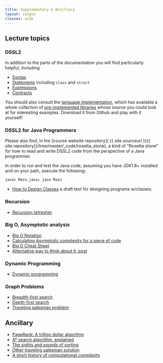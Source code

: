 ```yaml
---
title: Supplementary & Ancillary
layout: single
classes: wide
---
```


## Lecture topics

### DSSL2

In addition to the parts of the documentation you will find
particularly helpful, including

- [Syntax](https://docs.racket-lang.org/dssl2/Lexical_syntax.html)
- [Statements](https://docs.racket-lang.org/dssl2/stm-forms.html) including `class` and `struct`
- [Expressions](https://docs.racket-lang.org/dssl2/exp-forms.html)
- [Contracts](https://docs.racket-lang.org/dssl2/Contracts.html)

You should also consult the [language
implementation](https://github.com/tov/dssl2/), which has available a
whole collection of [pre-implemented
libraries](https://github.com/tov/dssl2/tree/main/lib) whose source
you could look at for interesting examples. Download it from Github
and play with it yourself!

### DSSL2 for Java Programmers

Please also find, in the [course website repository]( {{
site.sourceurl }}{{ site.repository}}/tree/master/_code/rosetta_stone), a kind
of "Rosetta stone" for how to read and write DSSL2 code from the
perspective of a Java programmer.

In order to run and test the Java code, assuming you have JDK1.8+
installed and on your path, execute the following:

```bash
javac Main.java; java Main
```

- [How to Design Classes](https://felleisen.org/matthias/HtDC/htdc.pdf) a draft text for designing programs w/classes.


### Recursion

- [Recursion refresher](https://www.youtube.com/watch?v=ngCos392W4w)

### Big O, Asymptotic analysis


- [Big O Notation](https://www.youtube.com/watch?v=Q_1M2JaijjQ)
- [Calculating Asymptotic complexity for a piece of code](https://www.youtube.com/watch?v=AL7yO-I5kFU)
- [Big O Cheat Sheet](https://www.bigocheatsheet.com/)
- [Alternative way to think about it, post](https://old.reddit.com/r/programming/comments/p9wt7o/video_big_o_notation_is_simpler_than_you_might/ha3s58p/)

### Dynamic Programming

- [Dynamic programming](https://www.youtube.com/watch?v=aPQY__2H3tE)

### Graph Problems

- [Breadth-first search](https://www.youtube.com/watch?v=xlVX7dXLS64)
- [Depth-first search](https://www.youtube.com/watch?v=PMMc4VsIacU)
- [Traveling salesman problem](https://www.youtube.com/watch?v=GiDsjIBOVoA)

## Ancillary

- [PageRank: A trillion dollar algorithm](https://www.youtube.com/watch?v=JGQe4kiPnrU)
- [A* search algorithm, explained](https://www.youtube.com/watch?v=A60q6dcoCjw)
- [The sights and sounds of sorting](https://www.youtube.com/watch?v=xoR-1KwQh2k)
- [Other traveling salesman solution](https://xkcd.com/399/)
- [A short history of computational complexity](https://web.archive.org/web/20200913201653id_/http://people.cs.uchicago.edu/~fortnow/papers/history.pdf)


